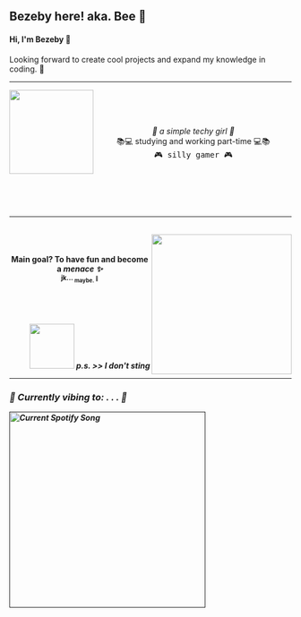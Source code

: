 ## Bezeby here! aka. Bee 🐝

#### Hi, I'm Bezeby 💜
Looking forward to create cool projects and expand my knowledge in coding. 👾
___
<img align="left" src="https://vignette.wikia.nocookie.net/undertale/images/9/92/Giphy.gif/revision/latest?cb=20160614134158&path-prefix=pl" width="150" style="float" />
<br>
<br>
<br>
<p align="center"> 
    <em> 🌺 a simple techy girl 🌺 </em> <br> 
    📚💻 studying and working part-time 💻📚  <br>
    <samp> 🎮 silly gamer 🎮 </samp>
  </p>
<br>
<br>
<br>
<br>

___
<br>
<img align="right" src="https://i0.wp.com/c.tenor.com/dnqHVp5NG0sAAAAM/gualichetas-gualicheta.gif" width="250" style="float" />
<br>
<h4> <p align="center"> 
  Main goal? To have fun and become a <em> menace ✨ </em> <br>
  <sub> jk... <sub> maybe. <sup> 👀 </sup> </sub> </sub>
</p> </h4>
<br>
<br>
<h4> <p align="right"> <img src="https://cdn.discordapp.com/attachments/1044027006125346857/1264619330038141023/bee-4059848034.gif?ex=669e8807&is=669d3687&hm=5b8308ff4a80d283c6c3b4417753e2f01db994427f887245135fa7550825ea85&" width="80"/> <em> p.s. >> I don't sting <em> </p> 

___
### 🎵 Currently vibing to: . . . 🎵

<a href=""> 
  <img src="https://spotify-bezeby.vercel.app/api?theme=dark" alt="Current Spotify Song"
  width="350"
  style="background: transparent;">
</a>



